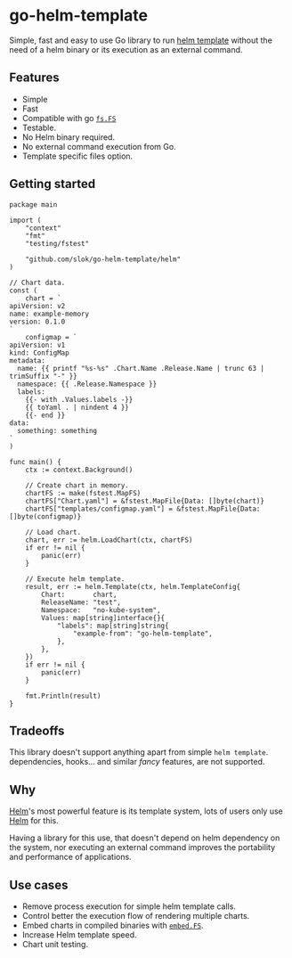 # go-helm-template

Simple, fast and easy to use Go library to run [helm template][helm-template] without the need of a helm binary or its execution as an external command.

## Features

- Simple
- Fast
- Compatible with go [`fs.FS`](https://pkg.go.dev/io/fs#FS)
- Testable.
- No Helm binary required.
- No external command execution from Go.
- Template specific files option.

## Getting started

```golang
package main

import (
    "context"
    "fmt"
    "testing/fstest"

    "github.com/slok/go-helm-template/helm"
)

// Chart data.
const (
    chart = `
apiVersion: v2
name: example-memory
version: 0.1.0
`
    configmap = `
apiVersion: v1
kind: ConfigMap
metadata:
  name: {{ printf "%s-%s" .Chart.Name .Release.Name | trunc 63 | trimSuffix "-" }}
  namespace: {{ .Release.Namespace }}
  labels:
    {{- with .Values.labels -}}
    {{ toYaml . | nindent 4 }}
    {{- end }}
data:
  something: something
`
)

func main() {
    ctx := context.Background()

    // Create chart in memory.
    chartFS := make(fstest.MapFS)
    chartFS["Chart.yaml"] = &fstest.MapFile{Data: []byte(chart)}
    chartFS["templates/configmap.yaml"] = &fstest.MapFile{Data: []byte(configmap)}

    // Load chart.
    chart, err := helm.LoadChart(ctx, chartFS)
    if err != nil {
        panic(err)
    }

    // Execute helm template.
    result, err := helm.Template(ctx, helm.TemplateConfig{
        Chart:       chart,
        ReleaseName: "test",
        Namespace:   "no-kube-system",
        Values: map[string]interface{}{
            "labels": map[string]string{
                "example-from": "go-helm-template",
            },
        },
    })
    if err != nil {
        panic(err)
    }

    fmt.Println(result)
}
```

## Tradeoffs

This library doesn't support anything apart from simple `helm template`. dependencies, hooks... and similar _fancy_ features, are not supported.

## Why

[Helm]'s most powerful feature is its template system, lots of users only use [Helm] for this.

Having a library for this use, that doesn't depend on helm dependency on the system, nor executing an external command improves the portability and performance of applications.

## Use cases

- Remove process execution for simple helm template calls.
- Control better the execution flow of rendering multiple charts.
- Embed charts in compiled binaries with [`embed.FS`](https://pkg.go.dev/embed#FS).
- Increase Helm template speed.
- Chart unit testing.

[helm]: https://helm.sh
[helm-template]: https://helm.sh/docs/helm/helm_template/
